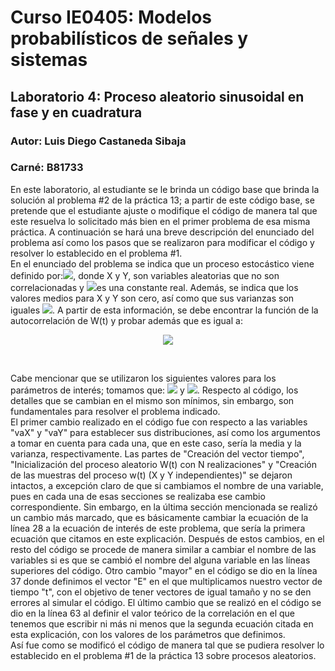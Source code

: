 # Curso IE0405: Modelos probabilísticos de señales y sistemas
## Laboratorio 4: Proceso aleatorio sinusoidal en fase y en cuadratura 
### Autor: Luis Diego Castaneda Sibaja
### Carné: B81733

  En este laboratorio, al estudiante se le brinda un código base que brinda la solución al problema #2 de la práctica 13; a partir de este código base, se pretende que el estudiante ajuste o modifique el código de manera tal que este resuelva lo solicitado más bien en el primer problema de esa misma práctica. A continuación se hará una breve descripción del enunciado del problema así como los pasos que se realizaron para modificar el código y resolver lo establecido en el problema #1. <br/>
  En el enunciado del problema se indica que un proceso estocástico viene definido por:<img src="https://render.githubusercontent.com/render/math?math=W(t) = Xcos(\omega_{0}t) + Ysin(\omega_{0}t)">, donde X y Y, son variables aleatorias que no son correlacionadas y <img src="https://render.githubusercontent.com/render/math?math=\omega_{0}">es una constante real. Además, se indica que los valores medios para X y Y son cero, así como que sus varianzas son iguales <img src="https://render.githubusercontent.com/render/math?math=\sigma_{X}^2 = \sigma_{Y}^2 = \sigma^2">. A partir de esta información, se debe encontrar la función de la autocorrelación de W(t) y probar además que es igual a: <br/>
  <p align="center">
    <img src="https://render.githubusercontent.com/render/math?math=R_{ww} = \sigma^2cos(\omega_{0}\tau)"> 
  </p> <br/>
  
  Cabe mencionar que se utilizaron los siguientes valores para los parámetros de interés; tomamos que: <img src="https://render.githubusercontent.com/render/math?math=\omega_{0} = 5"> y <img src="https://render.githubusercontent.com/render/math?math=\sigma = 10">. Respecto al código, los detalles que se cambian en el mismo son mínimos, sin embargo, son fundamentales para resolver el problema indicado. <br/>
  El primer cambio realizado en el código fue con respecto a las variables "vaX" y  "vaY" para establecer sus distribuciones, así como los argumentos a tomar en cuenta para cada una, que en este caso, sería la media y la varianza, respectivamente. Las partes de "Creación del vector tiempo", "Inicialización del proceso aleatorio W(t) con N realizaciones" y "Creación de las muestras del proceso w(t) (X y Y independientes)" se dejaron intactos, a excepción claro de que si cambiamos el nombre de una variable, pues en cada una de esas secciones se realizaba ese cambio correspondiente. Sin embargo, en la última sección mencionada se realizó un cambio más marcado, que es básicamente cambiar la ecuación de la línea 28 a la ecuación de interés de este problema, que sería la primera ecuación que citamos en este explicación. Después de estos cambios, en el resto del código se procede de manera similar a cambiar el nombre de las variables si es que se cambió el nombre del alguna variable en las líneas superiores del código. Otro cambio "mayor" en el código se dio en la línea 37 donde definimos el vector "E" en el que multiplicamos nuestro vector de tiempo "t", con el objetivo de tener vectores de igual tamaño y no se den errores al simular el código. El último cambio que se realizó en el código se dio en la línea 63 al definir el valor teórico de la correlación en el que tenemos que escribir ni más ni menos que la segunda ecuación citada en esta explicación, con los valores de los parámetros que definimos. <br/>
  Así fue como se modificó el código de manera tal que se pudiera resolver lo establecido en el problema #1 de la práctica 13 sobre procesos aleatorios.
